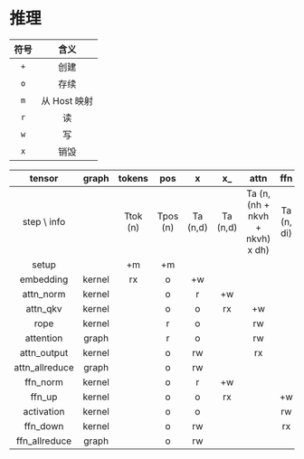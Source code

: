 ﻿# 推理

| 符号 | 含义         |
|:----:|:------------:|
| `+`  | 创建         |
| `o`  | 存续         |
| `m`  | 从 Host 映射 |
| `r`  | 读           |
| `w`  | 写           |
| `x`  | 销毁         |

| tensor         | graph  | tokens   | pos       | x        | x_       | attn                            | ffn        |
|:--------------:|:------:|:--------:|:---------:|:--------:|:--------:|:-------------------------------:|:----------:|
| step \ info    |        | Ttok (n) | Tpos (n)  | Ta (n,d) | Ta (n,d) | Ta (n, (nh + nkvh + nkvh) x dh) | Ta (n, di) |
| setup          |        | +m       | +m        |          |          |                                 |            |
| embedding      | kernel | rx       | o         | +w       |          |                                 |            |
| attn_norm      | kernel |          | o         | r        | +w       |                                 |            |
| attn_qkv       | kernel |          | o         | o        | rx       | +w                              |            |
| rope           | kernel |          | r         | o        |          | rw                              |            |
| attention      | graph  |          | r         | o        |          | rw                              |            |
| attn_output    | kernel |          | o         | rw       |          | rx                              |            |
| attn_allreduce | graph  |          | o         | rw       |          |                                 |            |
| ffn_norm       | kernel |          | o         | r        | +w       |                                 |            |
| ffn_up         | kernel |          | o         | o        | rx       |                                 | +w         |
| activation     | kernel |          | o         | o        |          |                                 | rw         |
| ffn_down       | kernel |          | o         | rw       |          |                                 | rx         |
| ffn_allreduce  | graph  |          | o         | rw       |          |                                 |            |
